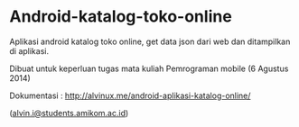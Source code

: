 # Android-katalog-toko-online
Aplikasi android katalog toko online, get data json dari web dan ditampilkan di aplikasi.


Dibuat untuk keperluan tugas mata kuliah Pemrograman mobile
(6 Agustus 2014)


Dokumentasi : http://alvinux.me/android-aplikasi-katalog-online/

(alvin.i@students.amikom.ac.id)
